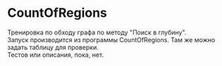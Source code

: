 # CountOfRegions
Тренировка по обходу графа по методу "Поиск в глубину".<br/>
Запуск производится из программы CountOfRegions. Там же можно задать таблицу для проверки.<br/>
Тестов или описания, пока, нет. 
